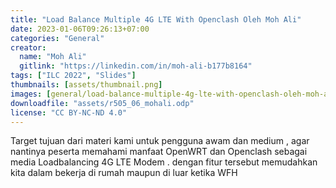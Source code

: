 ```yaml
---
title: "Load Balance Multiple 4G LTE With Openclash Oleh Moh Ali"
date: 2023-01-06T09:26:13+07:00
categories: "General"
creator: 
  name: "Moh Ali"
  gitlink: "https://linkedin.com/in/moh-ali-b177b8164"
tags: ["ILC 2022", "Slides"]
thumbnails: [assets/thumbnail.png]
images: [general/load-balance-multiple-4g-lte-with-openclash-oleh-moh-ali/assets/thumbnail.png]
downloadfile: "assets/r505_06_mohali.odp"
license: "CC BY-NC-ND 4.0"
---
```

Target tujuan dari materi kami untuk pengguna awam dan medium , agar nantinya peserta memahami manfaat OpenWRT dan Openclash sebagai media Loadbalancing 4G LTE Modem . dengan fitur tersebut memudahkan kita dalam bekerja di rumah maupun di luar ketika WFH